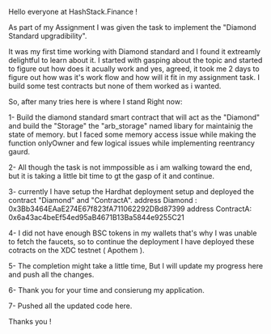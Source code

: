 Hello everyone at HashStack.Finance !

As part of my Assignment I was given the task to implement the "Diamond Standard upgradibility".

It was my first time working with Diamond standard and I found it extreamly delightful to learn about it. I started with gasping about the topic and started to figure out how does it acually work and yes, agreed, it took me 2 days to figure out how was it's work flow and how will it fit in my assignment task. I build some test contracts but none of them worked as i wanted.

So, after many tries here is where I stand Right now:

1- Build the diamond standard smart contract that will act as the "Diamond" and build the "Storage" the "arb_storage" named libary for maintainig the state of memory. but I faced some memory access issue while making the function onlyOwner and few logical issues while implementing reentrancy gaurd.

2- All though the task is not immpossible as i am walking toward the end, but it is taking a little bit time to gt the gasp of it and continue.

3- currently I have setup the Hardhat deployment setup and deployed the contract "Diamond" and "ContractA". address Diamond : 0x3Bb3464EAaE274E67f823fA711062292DBd87399 address ContractA: 0x6a43ac4beEf54ed95aB4671B13Ba5844e9255C21

4- I did not have enough BSC tokens in my wallets that's why I was unable to fetch the faucets, so to continue the deployment I have deployed these cotracts on the XDC testnet ( Apothem ).

5- The completion might take a little time, But I will update my progress here and push all the changes.

6- Thank you for your time and consierung my application.

7- Pushed all the updated code here.

Thanks you !
